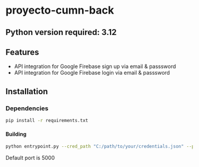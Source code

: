 # proyecto-cumn-back
## Python version required:  3.12

## Features

- API integration for Google Firebase sign up via email & passsword
- API integration for Google Firebase login via email & passsword


## Installation
### Dependencies

```sh
pip install -r requirements.txt
```

#### Building 

```sh
python entrypoint.py --cred_path "C:/path/to/your/credentials.json" --pyrebase_config_path "C:/path/to/your/firebaseConfig.json" --port 8000
```
Default port is 5000
